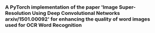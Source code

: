 ### A PyTorch implementation of the paper 'Image Super-Resolution Using Deep Convolutional Networks arxiv/1501.00092' for enhancing the quality of word images used for OCR Word Recognition
